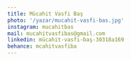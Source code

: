 ```yaml
---
title: Mücahit Vasfi Baş
photo: '/yazar/mucahit-vasfi-bas.jpg'
instagram: mucahitbas
mail: mucahitvasfibas@gmail.com
linkedin: mücahit-vasfi-baş-30318a169
behance: mcahitvasfiba
---
```

